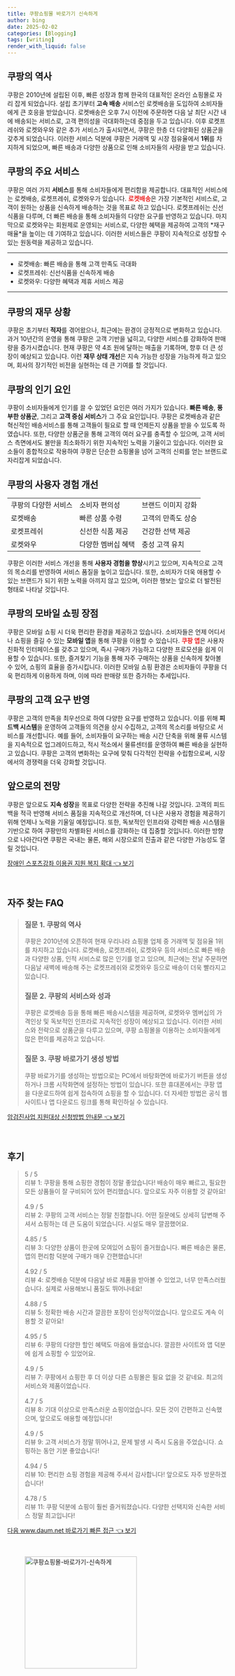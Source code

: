 ```yaml
---
title: 쿠팡쇼핑몰 바로가기 신속하게
author: bing
date: 2025-02-02
categories: [Blogging]
tags: [writing]
render_with_liquid: false
---
```



<h2 id='쿠팡의 역사'>쿠팡의 역사</h2>

<p>쿠팡은 2010년에 설립된 이후, 빠른 성장과 함께 한국의 대표적인 온라인 쇼핑몰로 자리 잡게 되었습니다. 설립 초기부터 <b>고속 배송</b> 서비스인 로켓배송을 도입하여 소비자들에게 큰 호응을 받았습니다. 로켓배송은 오후 7시 이전에 주문하면 다음 날 최단 시간 내에 배송되는 서비스로, 고객 편의성을 극대화하는데 중점을 두고 있습니다. 이후 로켓프레쉬와 로켓와우와 같은 추가 서비스가 출시되면서, 쿠팡은 한층 더 다양화된 상품군을 갖추게 되었습니다. 이러한 서비스 덕분에 쿠팡은 거래액 및 시장 점유율에서 <b>1위</b>를 차지하게 되었으며, 빠른 배송과 다양한 상품으로 인해 소비자들의 사랑을 받고 있습니다.</p>

<h2 id='쿠팡의 주요 서비스'>쿠팡의 주요 서비스</h2>

<p>쿠팡은 여러 가지 <b>서비스</b>를 통해 소비자들에게 편리함을 제공합니다. 대표적인 서비스에는 로켓배송, 로켓프레쉬, 로켓와우가 있습니다. <b><span style="color: #ee2323;">로켓배송</span></b>은 가장 기본적인 서비스로, 고객이 원하는 상품을 신속하게 배송하는 것을 목표로 하고 있습니다. 로켓프레쉬는 신선식품을 다루며, 더 빠른 배송을 통해 소비자들의 다양한 요구를 반영하고 있습니다. 마지막으로 로켓와우는 회원제로 운영되는 서비스로, 다양한 혜택을 제공하여 고객의 *재구매율*을 높이는 데 기여하고 있습니다. 이러한 서비스들은 쿠팡이 지속적으로 성장할 수 있는 원동력을 제공하고 있습니다.</p>

<hr />

<ul>
    <li>로켓배송: 빠른 배송을 통해 고객 만족도 극대화</li>
    <li>로켓프레쉬: 신선식품을 신속하게 배송</li>
    <li>로켓와우: 다양한 혜택과 제휴 서비스 제공</li>
</ul>

<hr />

<h2 id='쿠팡의 재무 상황'>쿠팡의 재무 상황</h2>

<p>쿠팡은 초기부터 <b>적자</b>를 겪어왔으나, 최근에는 환경이 긍정적으로 변화하고 있습니다. 과거 10년간의 운영을 통해 쿠팡은 고객 기반을 넓히고, 다양한 서비스를 강화하여 판매량을 증가시켰습니다. 현재 쿠팡은 약 4조 원에 달하는 매출을 기록하며, 향후 더 큰 성장이 예상되고 있습니다. 이런 <b>재무 상태 개선</b>은 지속 가능한 성장을 가능하게 하고 있으며, 회사의 장기적인 비전을 실현하는 데 큰 기여를 할 것입니다.</p>

<h2 id='쿠팡의 인기 요인'>쿠팡의 인기 요인</h2>

<p>쿠팡이 소비자들에게 인기를 끌 수 있었던 요인은 여러 가지가 있습니다. <b>빠른 배송</b>, <b>풍부한 상품군</b>, 그리고 <b>고객 중심 서비스</b>가 그 주요 요인입니다. 쿠팡은 로켓배송과 같은 혁신적인 배송서비스를 통해 고객들이 필요로 할 때 언제든지 상품을 받을 수 있도록 하였습니다. 또한, 다양한 상품군을 통해 고객의 여러 요구를 충족할 수 있으며, 고객 서비스 측면에서도 불만을 최소화하기 위한 지속적인 노력을 기울이고 있습니다. 이러한 요소들이 종합적으로 작용하여 쿠팡은 단순한 쇼핑몰을 넘어 고객의 신뢰를 얻는 브랜드로 자리잡게 되었습니다.</p>

<h2 id='쿠팡의 사용자 경험 개선'>쿠팡의 사용자 경험 개선</h2>

<table>
    <tr>
        <td>쿠팡의 다양한 서비스</td>
        <td>소비자 편의성</td>
        <td>브랜드 이미지 강화</td>
    </tr>
    <tr>
        <td>로켓배송</td>
        <td>빠른 상품 수령</td>
        <td>고객의 만족도 상승</td>
    </tr>
    <tr>
        <td>로켓프레쉬</td>
        <td>신선한 식품 제공</td>
        <td>건강한 선택 제공</td>
    </tr>
    <tr>
        <td>로켓와우</td>
        <td>다양한 멤버십 혜택</td>
        <td>충성 고객 유치</td>
    </tr>
</table>

<p>쿠팡은 이러한 서비스 개선을 통해 <b>사용자 경험을 향상</b>시키고 있으며, 지속적으로 고객의 목소리를 반영하여 서비스 품질을 높이고 있습니다. 또한, 소비자가 더욱 애용할 수 있는 브랜드가 되기 위한 노력을 아끼지 않고 있으며, 이러한 행보는 앞으로 더 발전된 형태로 나타날 것입니다.</p>

<h2 id='쿠팡의 모바일 쇼핑 장점'>쿠팡의 모바일 쇼핑 장점</h2>

<p>쿠팡은 모바일 쇼핑 시 더욱 편리한 환경을 제공하고 있습니다. 소비자들은 언제 어디서나 쇼핑을 즐길 수 있는 <b>모바일 앱</b>을 통해 쿠팡을 이용할 수 있습니다. <b><span style="color: #ee2323;">쿠팡 앱</span></b>은 사용자 친화적 인터페이스를 갖추고 있으며, 즉시 구매가 가능하고 다양한 프로모션을 쉽게 이용할 수 있습니다. 또한, 즐겨찾기 기능을 통해 자주 구매하는 상품을 신속하게 찾아볼 수 있어, 쇼핑의 효율을 증가시킵니다. 이러한 모바일 쇼핑 환경은 소비자들이 쿠팡을 더욱 편리하게 이용하게 하며, 이에 따라 판매량 또한 증가하는 추세입니다.</p>

<h2 id='쿠팡의 고객 요구 반영'>쿠팡의 고객 요구 반영</h2>

<p>쿠팡은 고객의 만족을 최우선으로 하여 다양한 요구를 반영하고 있습니다. 이를 위해 <b>피드백 시스템</b>을 운영하여 고객들의 의견을 상시 수집하고, 고객의 목소리를 바탕으로 서비스를 개선합니다. 예를 들어, 소비자들이 요구하는 배송 시간 단축을 위해 물류 시스템을 지속적으로 업그레이드하고, 적시 적소에서 물류센터를 운영하여 빠른 배송을 실현하고 있습니다. 쿠팡은 고객의 변화하는 요구에 맞춰 다각적인 전략을 수립함으로써, 시장에서의 경쟁력을 더욱 강화할 것입니다.</p>

<h2 id='앞으로의 전망'>앞으로의 전망</h2>

<p>쿠팡은 앞으로도 <b>지속 성장</b>을 목표로 다양한 전략을 추진해 나갈 것입니다. 고객의 피드백을 적극 반영해 서비스 품질을 지속적으로 개선하며, 더 나은 사용자 경험을 제공하기 위해 언제나 노력을 기울일 예정입니다. 또한, 독보적인 인프라와 강력한 배송 시스템을 기반으로 하여 쿠팡만의 차별화된 서비스를 강화하는 데 집중할 것입니다. 이러한 방향으로 나아간다면 쿠팡은 국내는 물론, 해외 시장으로의 진출과 같은 다양한 가능성도 열릴 것입니다.</p>


<p><a class="click-button" title="장애인 스포츠강좌 이용권 지원 복지 확대" href="https://24nara.github.io/posts/%EC%9E%A5%EC%95%A0%EC%9D%B8-%EC%8A%A4%ED%8F%AC%EC%B8%A0%EA%B0%95%EC%A2%8C-%EC%9D%B4%EC%9A%A9%EA%B6%8C-%EC%A7%80%EC%9B%90-%EB%B3%B5%EC%A7%80-%ED%99%95%EB%8C%80/" rel="dofollow">장애인 스포츠강좌 이용권 지원 복지 확대 👈 보기</a></p><br>
<h2 id='자주_찾는_FAQ'>자주 찾는 FAQ</h2>
<div itemscope="" itemtype="https://schema.org/FAQPage"> 
<blockquote> 
<div itemscope="" itemprop="mainEntity" itemtype="https://schema.org/Question"> 
<h3 itemprop="name">질문 1. 쿠팡의 역사</h3> 
<div itemscope="" itemprop="acceptedAnswer" itemtype="https://schema.org/Answer"> 
<span itemprop="text"> 
<p>쿠팡은 2010년에 오픈하여 현재 우리나라 쇼핑몰 업체 중 거래액 및 점유율 1위를 차지하고 있습니다. 로켓배송, 로켓프레쉬, 로켓와우 등의 서비스로 빠른 배송과 다양한 상품, 인적 서비스로 많은 인기를 얻고 있으며, 최근에는 전날 주문하면 다음날 새벽에 배송해 주는 로켓프레쉬와 로켓와우 등으로 배송이 더욱 빨라지고 있습니다.</p> 
</span> 
</div> 
</div> 
<div itemscope="" itemprop="mainEntity" itemtype="https://schema.org/Question"> 
<h3 itemprop="name">질문 2. 쿠팡의 서비스와 성과</h3> 
<div itemscope="" itemprop="acceptedAnswer" itemtype="https://schema.org/Answer"> 
<span itemprop="text"> 
<p>쿠팡은 로켓배송 등을 통해 빠른 배송시스템을 제공하며, 로켓와우 멤버십의 가격인상 및 독보적인 인프라로 지속적인 성장이 예상되고 있습니다. 이러한 서비스와 전략으로 상품군을 다루고 있으며, 쿠팡 쇼핑몰을 이용하는 소비자들에게 많은 편의를 제공하고 있습니다.</p> 
</span> 
</div> 
</div> 
<div itemscope="" itemprop="mainEntity" itemtype="https://schema.org/Question"> 
<h3 itemprop="name">질문 3. 쿠팡 바로가기 생성 방법</h3> 
<div itemscope="" itemprop="acceptedAnswer" itemtype="https://schema.org/Answer"> 
<span itemprop="text"> 
<p>쿠팡 바로가기를 생성하는 방법으로는 PC에서 바탕화면에 바로가기 버튼을 생성하거나 크롬 시작화면에 설정하는 방법이 있습니다. 또한 휴대폰에서는 쿠팡 앱을 다운로드하여 쉽게 접속하여 쇼핑을 할 수 있습니다. 더 자세한 방법은 공식 웹사이트나 앱 다운로드 링크를 통해 확인하실 수 있습니다.</p> 
</span> 
</div> 
</div> 
</blockquote> 
</div>
<p><a class="click-button" title="암검진사업 지원대상 신청방법 안내문" href="https://24nara.github.io/posts/%EC%95%94%EA%B2%80%EC%A7%84%EC%82%AC%EC%97%85-%EC%A7%80%EC%9B%90%EB%8C%80%EC%83%81-%EC%8B%A0%EC%B2%AD%EB%B0%A9%EB%B2%95-%EC%95%88%EB%82%B4%EB%AC%B8/" rel="dofollow">암검진사업 지원대상 신청방법 안내문 👈 보기</a></p><br>
<h2 id='후기'>후기</h2>
<div itemscope itemtype="https://schema.org/Product">
  <blockquote>
  <div itemprop="review" itemscope itemtype="https://schema.org/Review">
      <div itemprop="reviewRating" itemscope itemtype="https://schema.org/Rating"> <span itemprop="ratingValue">5</span> / <span itemprop="bestRating">5</span> </div>
      <span itemprop="reviewBody">리뷰 1: 쿠팡을 통해 쇼핑한 경험이 정말 좋았습니다! 배송이 매우 빠르고, 필요한 모든 상품들이 잘 구비되어 있어 편리했습니다. 앞으로도 자주 이용할 것 같아요!</span>
  </div>
  <br>
  <div itemprop="review" itemscope itemtype="https://schema.org/Review">
      <div itemprop="reviewRating" itemscope itemtype="https://schema.org/Rating"> <span itemprop="ratingValue">4.9</span> / <span itemprop="bestRating">5</span> </div>
      <span itemprop="reviewBody">리뷰 2: 쿠팡의 고객 서비스는 정말 친절합니다. 어떤 질문에도 상세히 답변해 주셔서 쇼핑하는 데 큰 도움이 되었습니다. 시설도 매우 깔끔했어요.</span>
  </div>
  <br>
  <div itemprop="review" itemscope itemtype="https://schema.org/Review">
      <div itemprop="reviewRating" itemscope itemtype="https://schema.org/Rating"> <span itemprop="ratingValue">4.85</span> / <span itemprop="bestRating">5</span> </div>
      <span itemprop="reviewBody">리뷰 3: 다양한 상품이 한곳에 모여있어 쇼핑이 즐거웠습니다. 빠른 배송은 물론, 앱의 편리함 덕분에 구매가 매우 간편했습니다!</span>
  </div>
  <br>
  <div itemprop="review" itemscope itemtype="https://schema.org/Review">
      <div itemprop="reviewRating" itemscope itemtype="https://schema.org/Rating"> <span itemprop="ratingValue">4.92</span> / <span itemprop="bestRating">5</span> </div>
      <span itemprop="reviewBody">리뷰 4: 로켓배송 덕분에 다음날 바로 제품을 받아볼 수 있었고, 너무 만족스러웠습니다. 실제로 사용해보니 품질도 뛰어나네요!</span>
  </div>
  <br>
  <div itemprop="review" itemscope itemtype="https://schema.org/Review">
      <div itemprop="reviewRating" itemscope itemtype="https://schema.org/Rating"> <span itemprop="ratingValue">4.88</span> / <span itemprop="bestRating">5</span> </div>
      <span itemprop="reviewBody">리뷰 5: 정확한 배송 시간과 깔끔한 포장이 인상적이었습니다. 앞으로도 계속 이용할 것 같아요!</span>
  </div>
  <br>
  <div itemprop="review" itemscope itemtype="https://schema.org/Review">
      <div itemprop="reviewRating" itemscope itemtype="https://schema.org/Rating"> <span itemprop="ratingValue">4.95</span> / <span itemprop="bestRating">5</span> </div>
      <span itemprop="reviewBody">리뷰 6: 쿠팡의 다양한 할인 혜택도 마음에 들었습니다. 깔끔한 사이트와 앱 덕분에 쉽게 쇼핑할 수 있었어요.</span>
  </div>
  <br>
  <div itemprop="review" itemscope itemtype="https://schema.org/Review">
      <div itemprop="reviewRating" itemscope itemtype="https://schema.org/Rating"> <span itemprop="ratingValue">4.9</span> / <span itemprop="bestRating">5</span> </div>
      <span itemprop="reviewBody">리뷰 7: 쿠팡에서 쇼핑한 후 더 이상 다른 쇼핑몰은 필요 없을 것 같네요. 최고의 서비스와 제품이었습니다.</span>
  </div>
  <br>
  <div itemprop="review" itemscope itemtype="https://schema.org/Review">
      <div itemprop="reviewRating" itemscope itemtype="https://schema.org/Rating"> <span itemprop="ratingValue">4.7</span> / <span itemprop="bestRating">5</span> </div>
      <span itemprop="reviewBody">리뷰 8: 기대 이상으로 만족스러운 쇼핑이었습니다. 모든 것이 간편하고 신속했으며, 앞으로도 애용할 예정입니다!</span>
  </div>
  <br>
  <div itemprop="review" itemscope itemtype="https://schema.org/Review">
      <div itemprop="reviewRating" itemscope itemtype="https://schema.org/Rating"> <span itemprop="ratingValue">4.9</span> / <span itemprop="bestRating">5</span> </div>
      <span itemprop="reviewBody">리뷰 9: 고객 서비스가 정말 뛰어나고, 문제 발생 시 즉시 도움을 주었습니다. 쇼핑하는 동안 기분 좋았습니다!</span>
  </div>
  <br>
  <div itemprop="review" itemscope itemtype="https://schema.org/Review">
      <div itemprop="reviewRating" itemscope itemtype="https://schema.org/Rating"> <span itemprop="ratingValue">4.94</span> / <span itemprop="bestRating">5</span> </div>
      <span itemprop="reviewBody">리뷰 10: 편리한 쇼핑 경험을 제공해 주셔서 감사합니다! 앞으로도 자주 방문하겠습니다!</span>
  </div>
  <br>
  <div itemprop="review" itemscope itemtype="https://schema.org/Review">
      <div itemprop="reviewRating" itemscope itemtype="https://schema.org/Rating"> <span itemprop="ratingValue">4.78</span> / <span itemprop="bestRating">5</span> </div>
      <span itemprop="reviewBody">리뷰 11: 쿠팡 덕분에 쇼핑이 훨씬 즐거워졌습니다. 다양한 선택지와 신속한 서비스 정말 최고입니다!</span>
  </div>
  </blockquote>
</div>
<p><a class="click-button" title="다음 www.daum.net 바로가기 빠른 접근" href="https://24nara.github.io/posts/%EB%8B%A4%EC%9D%8C-www.daum.net-%EB%B0%94%EB%A1%9C%EA%B0%80%EA%B8%B0-%EB%B9%A0%EB%A5%B8-%EC%A0%91%EA%B7%BC/" rel="dofollow">다음 www.daum.net 바로가기 빠른 접근 👈 보기</a></p><br>
<figure class="image"><img src="https://24nara.github.io/assets/img/thumbnail/쿠팡쇼핑몰-바로가기-신속하게.webp" alt="쿠팡쇼핑몰-바로가기-신속하게" width="256" height="256"></figure>